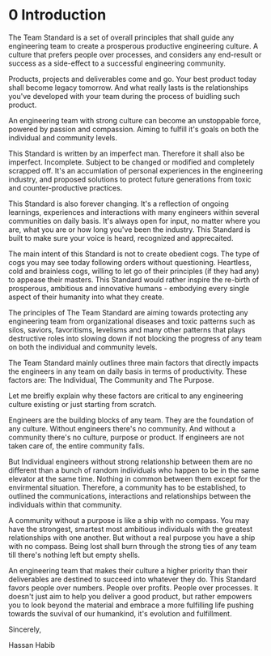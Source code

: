 # 0 Introduction

The Team Standard is a set of overall principles that shall guide any engineering team to create a prosperous productive engineering culture. A culture that prefers people over processes, and considers any end-result or success as a side-effect to a successful engineering community.

Products, projects and deliverables come and go. Your best product today shall become legacy tomorrow. And what really lasts is the relationships you've developed with your team during the process of buidling such product.

An engineering team with strong culture can become an unstoppable force, powered by passion and compassion. Aiming to fulfill it's goals on both the individual and community levels.

This Standard is written by an imperfect man. Therefore it shall also be imperfect. Incomplete. Subject to be changed or modified and completely scrapped off. It's an accumlation of personal experiences in the engineering industry, and proposed solutions to protect future generations from toxic and counter-productive practices.

This Standard is also forever changing. It's a reflection of ongoing learnings, experiences and interactions with many engineers within several communities on daily basis. It's always open for input, no matter where you are, what you are or how long you've been the industry. This Standard is built to make sure your voice is heard, recognized and apprecaited.

The main intent of this Standard is not to create obedient cogs. The type of cogs you may see today following orders without questioning. Heartless, cold and brainless cogs, willing to let go of their principles (if they had any) to appease their masters. This Standard would rather inspire the re-birth of prosperous, ambitious and innovative humans - embodying every single aspect of their humanity into what they create.

The principles of The Team Standard are aiming towards protecting any engineering team from organizational diseases and toxic patterns such as silos, saviors, favoritisms, levelisms and many other patterns that plays destructive roles into slowing down if not blocking the progress of any team on both the individual and community levels.

The Team Standard mainly outlines three main factors that directly impacts the engineers in any team on daily basis in terms of productivity. These factors are: The Individual, The Community and The Purpose.

Let me breifly explain why these factors are critical to any engineering culture existing or just starting from scratch.

Engineers are the building blocks of any team. They are the foundation of any culture. Without engineers there's no community. And without a community there's no culture, purpose or product. If engineers are not taken care of, the entire community falls.

But Individual engineers without strong relationship between them are no different than a bunch of random individuals who happen to be in the same elevator at the same time. Nothing in common between them except for the envirmental situation. Therefore, a community has to be established, to outlined the communications, interactions and relationships between the individuals within that community.

A community without a purpose is like a ship with no compass. You may have the strongest, smartest most ambitious individuals with the greatest relationships with one another. But without a real purpose you have a ship with no compass. Being lost shall burn through the strong ties of any team till there's nothing left but empty shells.

An engineering team that makes their culture a higher priority than their deliverables are destined to succeed into whatever they do. This Standard favors people over numbers. People over profits. People over processes. It doesn't just aim to help you deliver a good product, but rather empowers you to look beyond the material and embrace a more fulfilling life pushing towards the suvival of our humankind, it's evolution and fulfillment.


Sincerely,

Hassan Habib
